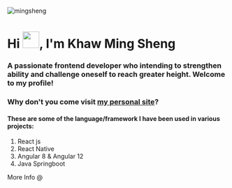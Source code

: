 <p align="left"> <img src="https://komarev.com/ghpvc/?username=MINGSHENG1998&label=Profile%20views&color=0e75b6&style=flat" alt="mingsheng" /> </p>

<h1>Hi <img src="https://github.com/TheDudeThatCode/TheDudeThatCode/blob/master/Assets/Hi.gif" width="38px">, I'm Khaw Ming Sheng</h1>

<h3>A passionate frontend developer who intending to strengthen ability and challenge oneself to reach greater height. Welcome to my profile!</h3>

<h3>Why don't you come visit <a href="https://khaw-ming-sheng-cv.web.app/">my personal site</a>?</h3>

<h4>These are some of the language/framework I have been used in various projects:</h4>
<ol>
  <li>React js</li>
  <li>React Native</li>
  <li>Angular 8 & Angular 12</li>  
  <li>Java Springboot</li>
</ol>

More Info @ <a href="https://www.linkedin.com/in/khawmingsheng/">
